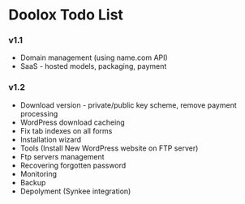 Doolox Todo List
================

### v1.1 ###

* Domain management (using name.com API)
* SaaS - hosted models, packaging, payment

### v1.2 ###

* Download version - private/public key scheme, remove payment processing
* WordPress download cacheing
* Fix tab indexes on all forms
* Installation wizard
* Tools (Install New WordPress website on FTP server)
* Ftp servers management
* Recovering forgotten password
* Monitoring
* Backup
* Depolyment (Synkee integration)